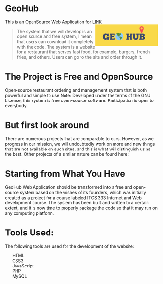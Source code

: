 # GeoHub
This is an OpenSource Web Application for <a href="http://geohub.great-site.net/ITCS333-Project/mainpage.php">LINK</a>
<img src="public/333 Icons-Fonts-Colors/GeoHub.png" alt="Logo of the project" align="right"> 

> The system that we will develop is an open source and free system, I mean that users can download it completely with the code.
> The system is a website for a restaurant that serves fast food, for example, burgers, french fries, and others.
> Users can go to the site and order through it.

# The Project is Free and OpenSource
Open-source restaurant ordering and management system that is both powerful and simple to use
Note: Developed under the terms of the GNU License, this system is free open-source software. Participation is open to everybody.

# But first look around 
There are numerous projects that are comparable to ours. However, as we progress in our mission, we will undoubtedly work on more and new things that are not available on such sites, and this is what will distinguish us as the best.
Other projects of a similar nature can be found here:
 

# Starting from What You Have
GeoHub Web Application should be transformed into a free and open-source system based on the wishes of its founders, which was initially created as a project for a course labeled ITCS 333 Internet and Web development course. The system has been built and written to a certain extent, and it is now time to properly package the code so that it may run on any computing platform. 

# Tools Used:
The following tools are used for the development of the website:
<ol>
    <il>HTML</li> <br>
    <il>CSS3</li> <br>
    <il>JavaScript</li> <br>
    <il>PHP</li> <br>
    <il>MySQL</li> <br>
</ol>
